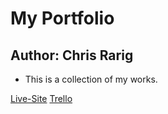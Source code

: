 # My Portfolio

## Author: Chris Rarig

- This is a collection of my works.

[Live-Site](https://chris-rarig-portfolio.netlify.app/)
[Trello](https://trello.com/b/Pep4fO5R/my-portfolio)